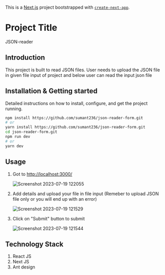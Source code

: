 This is a [Next.js](https://nextjs.org/) project bootstrapped with [`create-next-app`](https://github.com/vercel/next.js/tree/canary/packages/create-next-app).

# Project Title
JSON-reader

## Introduction
This project is built to read JSON files. User needs to upload the JSON file in given file input of project and below user can read the input json file


## Installation & Getting started
Detailed instructions on how to install, configure, and get the project running.

```bash
npm install https://github.com/sumant236/json-reader-form.git
# or
yarn install https://github.com/sumant236/json-reader-form.git
cd json-reader-form.git
npm run dev
# or
yarn dev
```

## Usage
1. Got to [http://localhost:3000/](http://localhost:3000/)
   
   ![Screenshot 2023-07-19 122055](https://github.com/sumant236/json-reader-form/assets/53209266/0ae5272e-b7be-47b1-9656-ee33c77e8510)
3. Add details and upload your file in file input (Remeber to upload JSON file only or you will end up with an error)
   
   ![Screenshot 2023-07-19 121529](https://github.com/sumant236/json-reader-form/assets/53209266/d2d36abb-4634-4e66-a83c-4cd0286b4cfd)
5. Click on "Submit" button to submit
   
   ![Screenshot 2023-07-19 121544](https://github.com/sumant236/json-reader-form/assets/53209266/81de0c5d-1c9e-4b2a-925b-787ee6d0af30)

## Technology Stack
1. React JS
2. Next JS
3. Ant design
